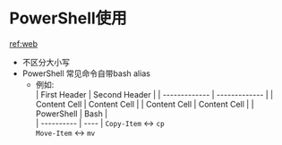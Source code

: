 # PowerShell使用  
[ref:web](https://programminghistorian.org/en/lessons/intro-to-powershell#quick-reference)  
- 不区分大小写  
- PowerShell 常见命令自带bash alias  
  - 例如:  
| First Header  | Second Header |
| ------------- | ------------- |
| Content Cell  | Content Cell  |
| Content Cell  | Content Cell  |
  | PowerShell | Bash |  
  | ---------- | ---- |
    `Copy-Item` <-> `cp`   
     `Move-Item` <-> `mv`  
